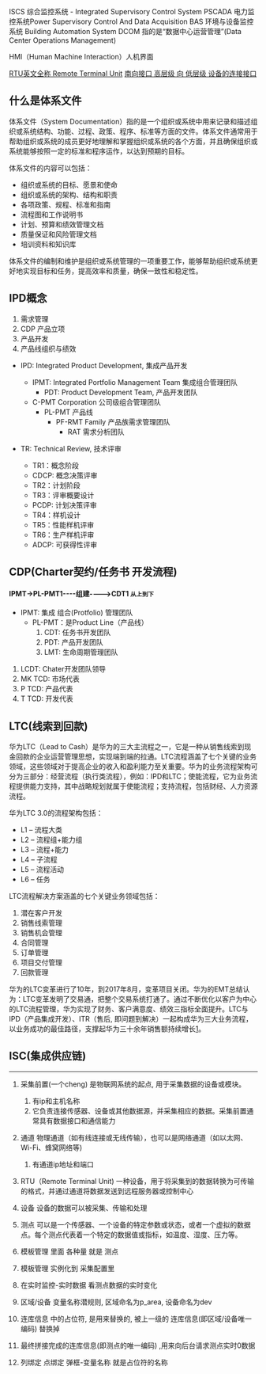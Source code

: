 ISCS  综合监控系统 - Integrated Supervisory Control System 
PSCADA 电力监控系统Power Supervisory Control And Data Acquisition 
BAS 环境与设备监控系统 Building Automation System
DCOM 指的是“数据中心运营管理”(Data Center Operations Management)

HMI（Human Machine Interaction）人机界面

[RTU英文全称 Remote Terminal Unit](https://zhuanlan.zhihu.com/p/330528187)
[南向接口 高层级 向 低层级 设备的连接接口](https://blog.51cto.com/u_15776384/5658954)

## 什么是体系文件
体系文件（System Documentation）指的是一个组织或系统中用来记录和描述组织或系统结构、功能、过程、政策、程序、标准等方面的文件。体系文件通常用于帮助组织或系统的成员更好地理解和掌握组织或系统的各个方面，并且确保组织或系统能够按照一定的标准和程序运作，以达到预期的目标。

体系文件的内容可以包括：
*   组织或系统的目标、愿景和使命
*   组织或系统的架构、结构和职责
*   各项政策、规程、标准和指南
*   流程图和工作说明书
*   计划、预算和绩效管理文档
*   质量保证和风险管理文档
*   培训资料和知识库

体系文件的编制和维护是组织或系统管理的一项重要工作，能够帮助组织或系统更好地实现目标和任务，提高效率和质量，确保一致性和稳定性。

## IPD概念
1. 需求管理
2. CDP 产品立项
3. 产品开发
4. 产品线组织与绩效

*   IPD: Integrated Product Development, 集成产品开发
	*   IPMT: Integrated Portfolio Management Team 集成组合管理团队
		*   PDT: Product Development Team, 产品开发团队
	* C-PMT Corporation 公司级组合管理团队
		* PL-PMT 产品线
			* PF-RMT Family 产品族需求管理团队
				* RAT 需求分析团队

*   TR: Technical Review, 技术评审
    *   TR1：概念阶段
    *   CDCP: 概念决策评审
    *   TR2：计划阶段
    *   TR3：评审概要设计
    *   PCDP: 计划决策评审
    *   TR4：样机设计
    *   TR5：性能样机评审
    *   TR6：生产样机评审
    *   ADCP: 可获得性评审

## CDP(Charter契约/任务书 开发流程)
#### IPMT->PL-PMT1----组建---->CDT1 `从上到下`
- IPMT: 集成 组合(Protfolio) 管理团队
	- PL-PMT：是Product Line（产品线）
		1. CDT: 任务书开发团队
		2. PDT: 产品开发团队
		3. LMT: 生命周期管理团队

1. LCDT: Chater开发团队领导
2. MK TCD: 市场代表
3. P TCD: 产品代表
4. T TCD: 开发代表

## LTC(线索到回款)
华为LTC（Lead to Cash）是华为的三大主流程之一，它是一种从销售线索到现金回款的企业运营管理思想，实现端到端的拉通。LTC流程涵盖了七个关键的业务领域，这些领域对于提高企业的收入和盈利能力至关重要。华为的业务流程架构可分为三部分：经营流程（执行类流程），例如：IPD和LTC；使能流程，它为业务流程提供能力支持，其中战略规划就属于使能流程；支持流程，包括财经、人力资源流程。

华为LTC 3.0的流程架构包括：
-   L1 – 流程大类
-   L2 – 流程组+能力组
-   L3 – 流程+能力
-   L4 – 子流程
-   L5 – 流程活动
-   L6 – 任务

LTC流程解决方案涵盖的七个关键业务领域包括：
1.  潜在客户开发
2.  销售线索管理
3.  销售机会管理
4.  合同管理
5.  订单管理
6.  项目交付管理
7.  回款管理

华为的LTC变革进行了10年，到2017年8月，变革项目关闭。华为的EMT总结认为：LTC变革发明了交易通，把整个交易系统打通了。通过不断优化以客户为中心的LTC流程管理，华为实现了财务、客户满意度、绩效三指标全面提升。LTC与IPD（产品集成开发）、ITR（售后, 即问题到解决）一起构成华为三大业务流程，以业务成功的最佳路径，支撑起华为三十余年销售额持续增长[1](https://www.woshipm.com/operate/5695738.html)。

## ISC(集成供应链)
---
1. 采集前置(一个cheng) 是物联网系统的起点, 用于采集数据的设备或模块。
	1. 有ip和主机名称
	2. 它负责连接传感器、设备或其他数据源，并采集相应的数据。采集前置通常具有数据接口和通信能力
2. 通道 物理通道（如有线连接或无线传输），也可以是网络通道（如以太网、Wi-Fi、蜂窝网络等)
	1. 有通道ip地址和端口
3. RTU（Remote Terminal Unit) 一种设备，用于将采集到的数据转换为可传输的格式，并通过通道将数据发送到远程服务器或控制中心
4. 设备 设备的数据可以被采集、传输和处理
5. 测点 可以是一个传感器、一个设备的特定参数或状态，或者一个虚拟的数据点。每个测点代表着一个特定的数据值或指标，如温度、湿度、压力等。

6. 模板管理 里面 各种量 就是 测点
7. 模板管理 实例化到 采集配置里
8. 在实时监控-实时数据 看测点数据的实时变化

9. 区域/设备 变量名称潜规则, 区域命名为p_area, 设备命名为dev
10. 连库信息 中的占位符, 是用来替换的, 被上一级的 连库信息(即区域/设备唯一编码)  替换掉
11. 最终拼接完成的连库信息(即测点的唯一编码) ,用来向后台请求测点实时0数据
12. 列绑定 点绑定 弹框-变量名称 就是占位符的名称